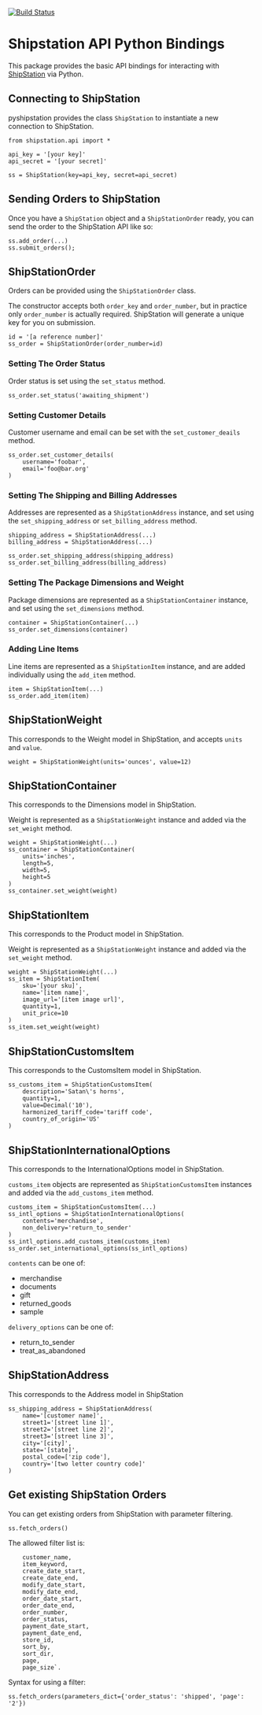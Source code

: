 [![Build Status](https://travis-ci.org/natecox/pyshipstation.svg?branch=develop)](https://travis-ci.org/natecox/pyshipstation)

# Shipstation API Python Bindings
This package provides the basic API bindings for interacting with
[ShipStation](http://www.shipstation.com/) via Python.

## Connecting to ShipStation
pyshipstation provides the class `ShipStation` to instantiate a new connection
to ShipStation.

    from shipstation.api import *

    api_key = '[your key]'
    api_secret = '[your secret]'

    ss = ShipStation(key=api_key, secret=api_secret)

## Sending Orders to ShipStation
Once you have a `ShipStation` object and a `ShipStationOrder` ready, you can
send the order to the ShipStation API like so:

    ss.add_order(...)
    ss.submit_orders();

## ShipStationOrder
Orders can be provided using the `ShipStationOrder` class.

The constructor accepts both `order_key` and `order_number`, but in practice
only `order_number` is actually required. ShipStation will generate a unique
key for you on submission.

    id = '[a reference number]'
    ss_order = ShipStationOrder(order_number=id)

### Setting The Order Status
Order status is set using the `set_status` method.

    ss_order.set_status('awaiting_shipment')

### Setting Customer Details
Customer username and email can be set with the `set_customer_deails` method.

    ss_order.set_customer_details(
        username='foobar',
        email='foo@bar.org'
    )

### Setting The Shipping and Billing Addresses
Addresses are represented as a `ShipStationAddress` instance, and set
using the `set_shipping_address` or `set_billing_address` method.

    shipping_address = ShipStationAddress(...)
    billing_address = ShipStationAddress(...)

    ss_order.set_shipping_address(shipping_address)
    ss_order.set_billing_address(billing_address)

### Setting The Package Dimensions and Weight
Package dimensions are represented as a `ShipStationContainer` instance, and
set using the `set_dimensions` method.

    container = ShipStationContainer(...)
    ss_order.set_dimensions(container)

### Adding Line Items
Line items are represented as a `ShipStationItem` instance, and are added
individually using the `add_item` method.

    item = ShipStationItem(...)
    ss_order.add_item(item)

## ShipStationWeight
This corresponds to the Weight model in ShipStation, and accepts
`units` and `value`.

    weight = ShipStationWeight(units='ounces', value=12)

## ShipStationContainer
This corresponds to the Dimensions model in ShipStation.

Weight is represented as a `ShipStationWeight` instance and added via the
`set_weight` method.

    weight = ShipStationWeight(...)
    ss_container = ShipStationContainer(
        units='inches',
        length=5,
        width=5,
        height=5
    )
    ss_container.set_weight(weight)

## ShipStationItem
This corresponds to the Product model in ShipStation.

Weight is represented as a `ShipStationWeight` instance and added via the
`set_weight` method.

    weight = ShipStationWeight(...)
    ss_item = ShipStationItem(
        sku='[your sku]',
        name='[item name]',
        image_url='[item image url]',
        quantity=1,
        unit_price=10
    )
    ss_item.set_weight(weight)

## ShipStationCustomsItem
This corresponds to the CustomsItem model in ShipStation.

    ss_customs_item = ShipStationCustomsItem(
        description='Satan\'s horns',
        quantity=1,
        value=Decimal('10'),
        harmonized_tariff_code='tariff code',
        country_of_origin='US'
    )

## ShipStationInternationalOptions
This corresponds to the InternationalOptions model in ShipStation.

`customs_item` objects are represented as `ShipStationCustomsItem` instances and added via the `add_customs_item` method.

    customs_item = ShipStationCustomsItem(...)
    ss_intl_options = ShipStationInternationalOptions(
        contents='merchandise',
        non_delivery='return_to_sender'
    )
    ss_intl_options.add_customs_item(customs_item)
    ss_order.set_international_options(ss_intl_options)

`contents` can be one of:
* merchandise
* documents
* gift
* returned_goods
* sample

`delivery_options` can be one of:
* return_to_sender
* treat_as_abandoned

## ShipStationAddress
This corresponds to the Address model in ShipStation

    ss_shipping_address = ShipStationAddress(
        name='[customer name]',
        street1='[street line 1]',
        street2='[street line 2]',
        street3='[street line 3]',
        city='[city]',
        state='[state]',
        postal_code=['zip code'],
        country='[two letter country code]'
    )
    
## Get existing ShipStation Orders
You can get existing orders from ShipStation with parameter filtering.
 
    ss.fetch_orders()

The allowed filter list is:

        customer_name,
        item_keyword,
        create_date_start,
        create_date_end,
        modify_date_start,
        modify_date_end,
        order_date_start,
        order_date_end,
        order_number,
        order_status,
        payment_date_start,
        payment_date_end,
        store_id,
        sort_by,
        sort_dir,
        page,
        page_size`.

Syntax for using a filter:

    ss.fetch_orders(parameters_dict={'order_status': 'shipped', 'page': '2'})
 